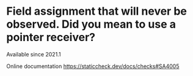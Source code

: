 # Field assignment that will never be observed. Did you mean to use a pointer receiver?

Available since
    2021.1

Online documentation
    https://staticcheck.dev/docs/checks#SA4005
